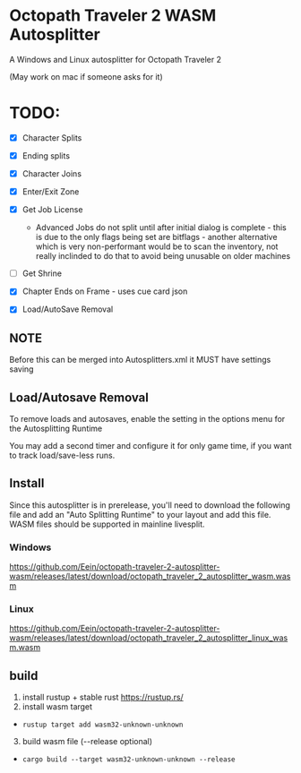 # Octopath Traveler 2 WASM Autosplitter

A Windows and Linux autosplitter for Octopath Traveler 2 

(May work on mac if someone asks for it)

# TODO:

- [x] Character Splits
- [x] Ending splits
- [x] Character Joins
- [x] Enter/Exit Zone
- [x] Get Job License
  - Advanced Jobs do not split until after initial dialog is complete - this is due to the only flags being set are bitflags - another alternative which is very non-performant would be to scan the inventory, not really inclinded to do that to avoid being unusable on older machines

- [ ] Get Shrine
- [x] Chapter Ends on Frame - uses cue card json
- [x] Load/AutoSave Removal


## NOTE

Before this can be merged into Autosplitters.xml it MUST have settings saving

## Load/Autosave Removal 

To remove loads and autosaves, enable the setting in the options menu for the Autosplitting Runtime 

You may add a second timer and configure it for only game time, if you want to track load/save-less runs.

## Install

Since this autosplitter is in prerelease, you'll need to download the following file and add an "Auto Splitting Runtime" to your layout and add this file. WASM files should be supported in mainline livesplit.

### Windows

https://github.com/Eein/octopath-traveler-2-autosplitter-wasm/releases/latest/download/octopath_traveler_2_autosplitter_wasm.wasm

### Linux

https://github.com/Eein/octopath-traveler-2-autosplitter-wasm/releases/latest/download/octopath_traveler_2_autosplitter_linux_wasm.wasm

## build
1. install rustup + stable rust https://rustup.rs/
2. install wasm target
  - `rustup target add wasm32-unknown-unknown`
3. build wasm file (--release optional)
  - `cargo build --target wasm32-unknown-unknown --release`
